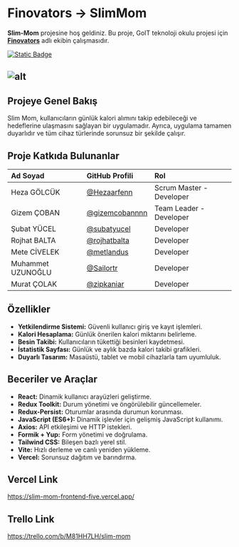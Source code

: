 # Finovators -> SlimMom

**Slim-Mom** projesine hoş geldiniz. Bu proje, GoIT teknoloji okulu projesi için [**Finovators**](https://sailortr.github.io/slimmomsunum/) adlı ekibin çalışmasıdır.

[![Static Badge](https://img.shields.io/badge/visit-SlimMom-%FF9D23?style=for-the-badge)](https://slim-mom-frontend-five.vercel.app/)

## ![alt](https://downloader.disk.yandex.com/preview/d911696c1cad719a612005c6794959d400a6d315205d46ab3996603ac64cbd1f/67e20f32/KiLBQ2kkggtwDLPRYdMHaw_iNDjQtCAlYyX5IivONB3etK0fW1LWaZgkKtFZxHrIQJWRjDP2nqoaH4z7OcGRnA%3D%3D?uid=0&filename=2025-03-25_01-00-37%20%282%29.png&disposition=inline&hash=&limit=0&content_type=image%2Fpng&owner_uid=0&tknv=v2&size=2048x2048)

## Projeye Genel Bakış

Slim Mom, kullanıcıların günlük kalori alımını takip edebileceği ve hedeflerine ulaşmasını sağlayan bir uygulamadır. Ayrıca, uygulama tamamen duyarlıdır ve tüm cihaz türlerinde sorunsuz bir şekilde çalışır.

## Proje Katkıda Bulunanlar

| Ad Soyad           | GitHub Profili                                     | Rol                       |
|:-------------------|:---------------------------------------------------|:--------------------------|
| Heza GÖLCÜK        | [@Hezaarfenn](https://github.com/Hezaarfenn)       | Scrum Master - Developer  |
| Gizem ÇOBAN        | [@gizemcobannnn](https://github.com/gizemcobannnn) | Team Leader - Developer   |
| Şubat YÜCEL        | [@subatyucel](https://github.com/subatyucel)       | Developer                 |
| Rojhat BALTA       | [@rojhatbalta](https://github.com/rojhatbalta)     | Developer                 |
| Mete CİVELEK       | [@metlandus](https://github.com/metlandus)         | Developer                 |
| Muhammet UZUNOĞLU  | [@Sailortr](https://github.com/Sailortr)           | Developer                 |
| Murat ÇOLAK        | [@zipkaniar](https://github.com/zipkaniar)         | Developer                 |


## Özellikler

- **Yetkilendirme Sistemi:** Güvenli kullanıcı giriş ve kayıt işlemleri.
- **Kalori Hesaplama:** Günlük önerilen kalori miktarını belirleme.
- **Besin Takibi:** Kullanıcıların tükettiği besinleri kaydetmesi.
- **İstatistik Sayfası:** Günlük ve aylık bazda kalori takibi grafikleri.
- **Duyarlı Tasarım:** Masaüstü, tablet ve mobil cihazlarla tam uyumluluk.

## Beceriler ve Araçlar

- **React:** Dinamik kullanıcı arayüzleri geliştirme.
- **Redux Toolkit:** Durum yönetimi ve öngörülebilir güncellemeler.
- **Redux-Persist:** Oturumlar arasında durumun korunması.
- **JavaScript (ES6+):** Dinamik işlevler için gelişmiş JavaScript kullanımı.
- **Axios:** API etkileşimi ve HTTP istekleri.
- **Formik + Yup:** Form yönetimi ve doğrulama.
- **Tailwind CSS:** Bileşen bazlı yerel stil.
- **Vite:** Hızlı derleme ve canlı yeniden yükleme.
- **Vercel:** Sorunsuz dağıtım ve barındırma.

## Vercel Link

https://slim-mom-frontend-five.vercel.app/ 

## Trello Link

https://trello.com/b/M81HH7LH/slim-mom

